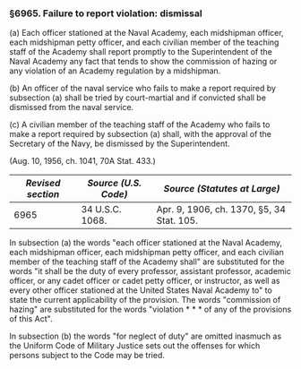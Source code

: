 ### §6965. Failure to report violation: dismissal ###

(a) Each officer stationed at the Naval Academy, each midshipman officer, each midshipman petty officer, and each civilian member of the teaching staff of the Academy shall report promptly to the Superintendent of the Naval Academy any fact that tends to show the commission of hazing or any violation of an Academy regulation by a midshipman.

(b) An officer of the naval service who fails to make a report required by subsection (a) shall be tried by court-martial and if convicted shall be dismissed from the naval service.

(c) A civilian member of the teaching staff of the Academy who fails to make a report required by subsection (a) shall, with the approval of the Secretary of the Navy, be dismissed by the Superintendent.

(Aug. 10, 1956, ch. 1041, 70A Stat. 433.)

|*Revised section*|*Source (U.S. Code)*|      *Source (Statutes at Large)*       |
|-----------------|--------------------|-----------------------------------------|
|      6965       |  34 U.S.C. 1068.   |Apr. 9, 1906, ch. 1370, §5, 34 Stat. 105.|

In subsection (a) the words "each officer stationed at the Naval Academy, each midshipman officer, each midshipman petty officer, and each civilian member of the teaching staff of the Academy shall" are substituted for the words "it shall be the duty of every professor, assistant professor, academic officer, or any cadet officer or cadet petty officer, or instructor, as well as every other officer stationed at the United States Naval Academy to" to state the current applicability of the provision. The words "commission of hazing" are substituted for the words "violation \* \* \* of any of the provisions of this Act".

In subsection (b) the words "for neglect of duty" are omitted inasmuch as the Uniform Code of Military Justice sets out the offenses for which persons subject to the Code may be tried.